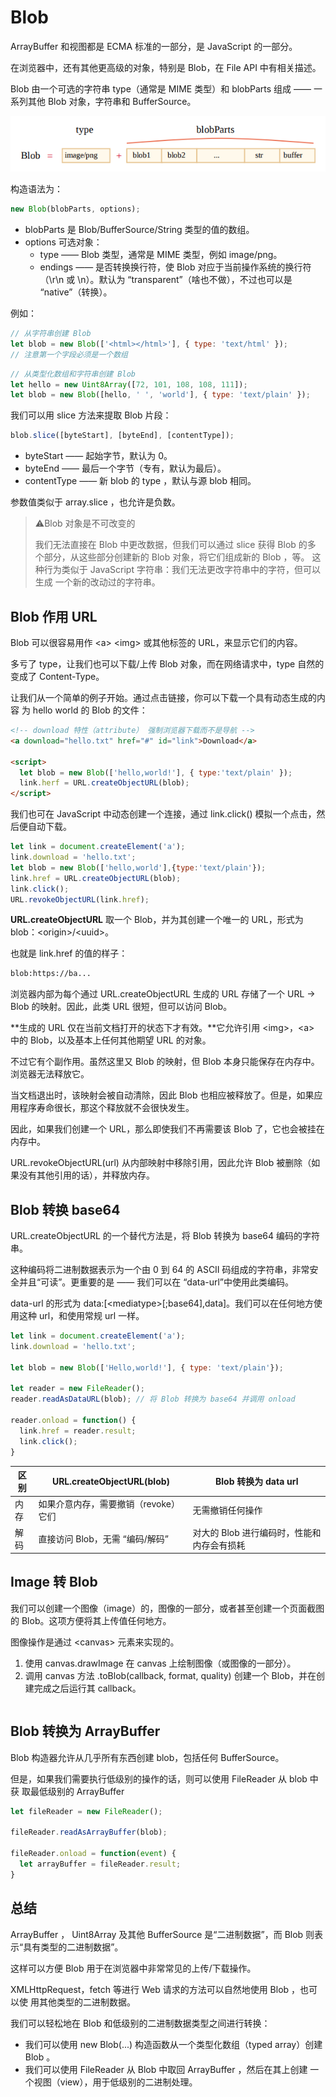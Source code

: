 # Blob

ArrayBuffer 和视图都是 ECMA 标准的一部分，是 JavaScript 的一部分。

在浏览器中，还有其他更高级的对象，特别是 Blob，在 File API 中有相关描述。

Blob 由一个可选的字符串 type（通常是 MIME 类型）和 blobParts 组成 —— 一系列其他 Blob 对象，字符串和 BufferSource。

![](./img/Blob.png)

构造语法为：

```js
new Blob(blobParts, options);
```

- blobParts 是 Blob/BufferSource/String 类型的值的数组。
- options 可选对象：
  - type —— Blob 类型，通常是 MIME 类型，例如 image/png。
  - endings —— 是否转换换行符，使 Blob 对应于当前操作系统的换行符（\r\n 或 \n）。默认为 “transparent”（啥也不做），不过也可以是 “native”（转换）。

例如：

```js
// 从字符串创建 Blob
let blob = new Blob(['<html></html>'], { type: 'text/html' });
// 注意第一个字段必须是一个数组
```

```js
// 从类型化数组和字符串创建 Blob
let hello = new Uint8Array([72, 101, 108, 108, 111]);
let blob = new Blob([hello, ' ', 'world'], { type: 'text/plain' });
```

我们可以用 slice 方法来提取 Blob 片段：

```js
blob.slice([byteStart], [byteEnd], [contentType]);
```

- byteStart —— 起始字节，默认为 0。
- byteEnd —— 最后一个字节（专有，默认为最后）。
- contentType —— 新 blob 的 type ，默认与源 blob 相同。

参数值类似于 array.slice ，也允许是负数。

> ⚠️Blob 对象是不可改变的
>
> 我们无法直接在 Blob 中更改数据，但我们可以通过 slice 获得 Blob 的多 个部分，从这些部分创建新的 Blob 对象，将它们组成新的 Blob ，等。 这种行为类似于 JavaScript 字符串：我们无法更改字符串中的字符，但可以生成 一个新的改动过的字符串。



## Blob 作用 URL

Blob 可以很容易用作 \<a> \<img> 或其他标签的 URL，来显示它们的内容。

多亏了 type，让我们也可以下载/上传 Blob 对象，而在网络请求中，type 自然的变成了 Content-Type。

让我们从一个简单的例子开始。通过点击链接，你可以下载一个具有动态生成的内容 为 hello world 的 Blob 的文件：

```html
<!-- download 特性（attribute） 强制浏览器下载而不是导航 -->
<a download="hello.txt" href="#" id="link">Download</a>

<script>
  let blob = new Blob(['hello,world!'], { type:'text/plain' });
  link.herf = URL.createObjectURL(blob);
</script>
```

我们也可在 JavaScript 中动态创建一个连接，通过 link.click() 模拟一个点击，然后便自动下载。

```js
let link = document.createElement('a');
link.download = 'hello.txt';
let blob = new Blob(['hello,world'],{type:'text/plain'});
link.href = URL.createObjectURL(blob);
link.click();
URL.revokeObjectURL(link.href);
```

**URL.createObjectURL** 取一个 Blob，并为其创建一个唯一的 URL，形式为 blob：\<origin>/\<uuid>。

也就是 link.href 的值的样子：

```bash
blob:https://ba...
```

浏览器内部为每个通过 URL.createObjectURL 生成的 URL 存储了一个 URL -> Blob 的映射。因此，此类 URL 很短，但可以访问 Blob。

**生成的 URL 仅在当前文档打开的状态下才有效。**它允许引用 \<img>，\<a> 中的 Blob，以及基本上任何其他期望 URL 的对象。

不过它有个副作用。虽然这里又 Blob 的映射，但 Blob 本身只能保存在内存中。浏览器无法释放它。

当文档退出时，该映射会被自动清除，因此 Blob 也相应被释放了。但是，如果应用程序寿命很长，那这个释放就不会很快发生。

因此，如果我们创建一个 URL，那么即使我们不再需要该 Blob 了，它也会被挂在内存中。

URL.revokeObjectURL(url) 从内部映射中移除引用，因此允许 Blob 被删除（如果没有其他引用的话），并释放内存。



## Blob 转换 base64

URL.createObjectURL 的一个替代方法是，将 Blob 转换为 base64 编码的字符串。

这种编码将二进制数据表示为一个由 0 到 64 的 ASCII 码组成的字符串，非常安全并且“可读”。更重要的是 —— 我们可以在 “data-url”中使用此类编码。

data-url 的形式为 data:[\<mediatype>[;base64],data]。我们可以在任何地方使用这种 url，和使用常规 url 一样。

```js
let link = document.createElement('a');
link.download = 'hello.txt';

let blob = new Blob(['Hello,world!'], { type: 'text/plain'});

let reader = new FileReader();
reader.readAsDataURL(blob); // 将 Blob 转换为 base64 并调用 onload

reader.onload = function() {
  link.href = reader.result;
  link.click();
}
```



| 区别 | URL.createObjectURL(blob)            | Blob 转换为 data url                       |
| ---- | ------------------------------------ | ------------------------------------------ |
| 内存 | 如果介意内存，需要撤销（revoke）它们 | 无需撤销任何操作                           |
| 解码 | 直接访问 Blob，无需 “编码/解码”      | 对大的 Blob 进行编码时，性能和内存会有损耗 |



## Image 转 Blob

我们可以创建一个图像（image）的，图像的一部分，或者甚至创建一个页面截图的 Blob。这项方便将其上传值任何地方。

图像操作是通过 \<canvas> 元素来实现的。

1. 使用 canvas.drawImage 在 canvas 上绘制图像（或图像的一部分）。
2. 调用 canvas 方法 .toBlob(callback, format, quality) 创建一个 Blob，并在创建完成之后运行其 callback。

```js
```



## Blob 转换为 ArrayBuffer

Blob 构造器允许从几乎所有东西创建 blob，包括任何 BufferSource。

但是，如果我们需要执行低级别的操作的话，则可以使用 FileReader 从 blob 中获 取最低级别的 ArrayBuffer 

```js
let fileReader = new FileReader();

fileReader.readAsArrayBuffer(blob);

fileReader.onload = function(event) {
  let arrayBuffer = fileReader.result;
}
```



## 总结

ArrayBuffer ， Uint8Array 及其他 BufferSource 是“二进制数据”，而 Blob 则表示“具有类型的二进制数据”。

这样可以方便 Blob 用于在浏览器中非常常见的上传/下载操作。

XMLHttpRequest，fetch 等进行 Web 请求的方法可以自然地使用 Blob ，也可以使 用其他类型的二进制数据。

我们可以轻松地在 Blob 和低级别的二进制数据类型之间进行转换：

- 我们可以使用 new Blob(...) 构造函数从一个类型化数组（typed array）创建 Blob 。
- 我们可以使用 FileReader 从 Blob 中取回 ArrayBuffer ，然后在其上创建 一个视图（view），用于低级别的二进制处理。
